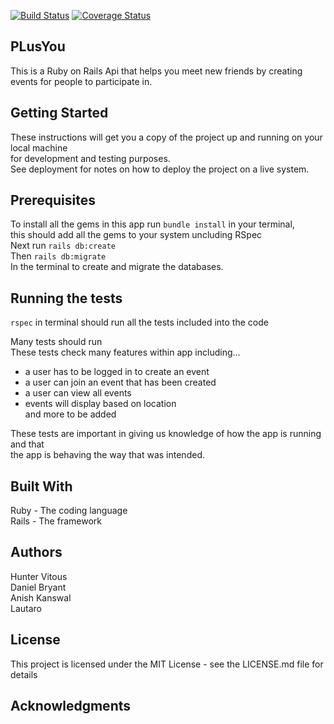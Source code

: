 [![Build Status](https://semaphoreci.com/api/v1/hmvitous/bundle_api-2/branches/development/badge.svg)](https://semaphoreci.com/hmvitous/bundle_api-2)
[![Coverage Status](https://coveralls.io/repos/github/CraftAcademy/bundle_api/badge.svg?branch=development)](https://coveralls.io/github/CraftAcademy/bundle_api?branch=development)<br>

## PLusYou<br>

This is a Ruby on Rails Api that helps you meet new friends by creating events for people to participate in.

## Getting Started<br>

These instructions will get you a copy of the project up and running on your local machine<br> for development and testing purposes.<br>See deployment for notes on how to deploy the project on a live system.

## Prerequisites<br>

To install all the gems in this app run ```bundle install``` in your terminal, <br> this should add all the gems to your system uncluding RSpec<br>
Next run ```rails db:create```<br>
Then ```rails db:migrate```<br> In the terminal to create and migrate the databases.

## Running the tests<br>

```rspec``` in terminal should run all the tests included into the code<br>

Many tests should run<br>
These tests check many features within app including...<br>
  * a user has to be logged in to create an event<br>
  * a user can join an event that has been created<br>
  * a user can view all events<br>
  * events will display based on location<br>
and more to be added<br>

These tests are important in giving us knowledge of how the app is running and that<br>
the app is behaving the way that was intended.<br>

## Built With<br>

Ruby - The coding language<br>
Rails - The framework<br>


## Authors<br>
Hunter Vitous<br>
Daniel Bryant<br>
Anish Kanswal<br>
Lautaro<br>

## License<br>
This project is licensed under the MIT License - see the LICENSE.md file for details<br>

## Acknowledgments<br>
